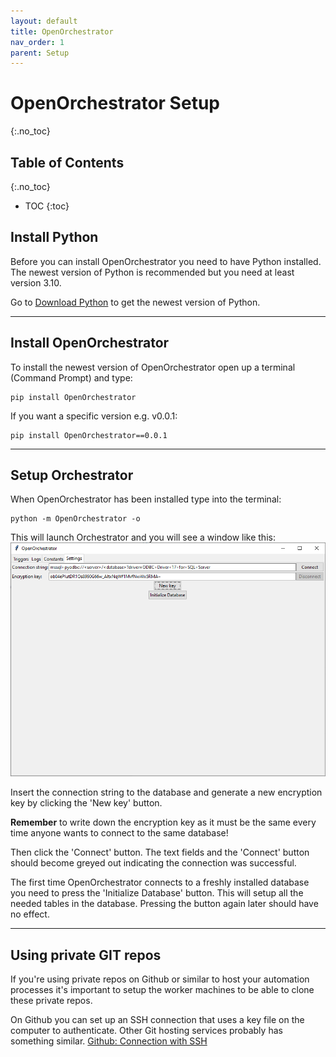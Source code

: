 ```yaml
---
layout: default
title: OpenOrchestrator
nav_order: 1
parent: Setup
---
```


# OpenOrchestrator Setup
{:.no_toc}

## Table of Contents
{:.no_toc}
- TOC
{:toc}

## Install Python

Before you can install OpenOrchestrator you need to have Python installed.
The newest version of Python is recommended but you need at least version 3.10.

Go to [Download Python](www.python.org/downloads) to get the newest version of Python.

---

## Install OpenOrchestrator

To install the newest version of OpenOrchestrator open up a terminal (Command Prompt) and type:

```
pip install OpenOrchestrator
```

If you want a specific version e.g. v0.0.1:

```
pip install OpenOrchestrator==0.0.1
```

---

## Setup Orchestrator

When OpenOrchestrator has been installed type into the terminal:

```
python -m OpenOrchestrator -o
```

This will launch Orchestrator and you will see a window like this:
![Orchestrator Settings tab](images/settings-tab.png)

Insert the connection string to the database and generate a new encryption key
by clicking the 'New key' button.

**Remember** to write down the encryption key as it must be the same every time
anyone wants to connect to the same database!

Then click the 'Connect' button. The text fields and the 'Connect' button should become greyed out
indicating the connection was successful.

The first time OpenOrchestrator connects to a freshly installed database you need to press the
'Initialize Database' button. This will setup all the needed tables in the database. Pressing
the button again later should have no effect.

---

## Using private GIT repos

If you're using private repos on Github or similar to host your automation processes
it's important to setup the worker machines to be able to clone these private repos.

On Github you can set up an SSH connection that uses a key file on the computer to
authenticate. Other Git hosting services probably has something similar.
[Github: Connection with SSH](https://docs.github.com/en/authentication/connecting-to-github-with-ssh)